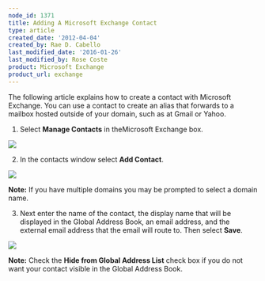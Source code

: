 ```yaml
---
node_id: 1371
title: Adding A Microsoft Exchange Contact
type: article
created_date: '2012-04-04'
created_by: Rae D. Cabello
last_modified_date: '2016-01-26'
last_modified_by: Rose Coste
product: Microsoft Exchange
product_url: exchange
---
```


The following article explains how to create a contact with
Microsoft Exchange. You can use a contact to create an alias that
forwards to a mailbox hosted outside of your domain, such as at Gmail or Yahoo.

1. Select **Manage Contacts** in theMicrosoft Exchange box.

![](http://c13067040.r40.cf2.rackcdn.com/(E%26A)AddingAnExchangeContact.png)

2. In the contacts window select **Add Contact**.

![](http://c13067040.r40.cf2.rackcdn.com/(E%26A)AddingAnExchangeContact2.png)

**Note:** If you have multiple domains you may be prompted to select a
domain name.

3. Next enter the name of the contact, the display name that will be
displayed in the Global Address Book, an email address, and the external
email address that the email will route to. Then select **Save**.

![](http://c13067040.r40.cf2.rackcdn.com/(E%26A)AddingAnExchangeContact3.png)

**Note:** Check the **Hide from Global Address List** check box if you do
not want your contact visible in the Global Address Book.
